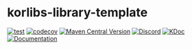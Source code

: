 # korlibs-library-template

[![test](https://github.com/korlibs/korlibs-library-template/actions/workflows/TEST.yml/badge.svg)](https://github.com/korlibs/korlibs-library-template/actions/workflows/TEST.yml)
[![codecov](https://codecov.io/gh/korlibs/korlibs-library-template/graph/badge.svg?token=BHEOPROD1R)](https://codecov.io/gh/korlibs/korlibs-library-template)
[![Maven Central Version](https://img.shields.io/maven-central/v/com.soywiz/korlibs-library-template)](https://central.sonatype.com/artifact/com.soywiz/korlibs-library-template)
[![Discord](https://img.shields.io/discord/728582275884908604?logo=discord&label=Discord)](https://discord.korge.org/)
[![KDoc](https://img.shields.io/badge/docs-kdoc-blue)](https://korlibs.github.io/korlibs-library-template/)
[![Documentation](https://img.shields.io/badge/docs-documentation-purple)](https://docs.korge.org/korlibs-library-template/)
